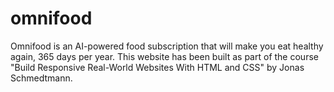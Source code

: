 # omnifood
Omnifood is an AI-powered food subscription that will make you eat healthy again, 365 days per year. This website has been built as part of the course "Build Responsive Real-World Websites With HTML and CSS" by Jonas Schmedtmann.
